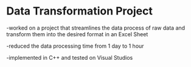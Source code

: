 # Data Transformation Project
-worked on a project that streamlines the data process of raw data and transform them into the desired format in an Excel Sheet

-reduced the data processing time from 1 day to 1 hour

-implemented in C++ and tested on Visual Studios
